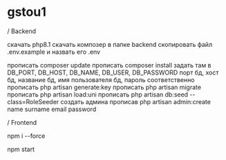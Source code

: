 # gstou1

/ Backend 

скачать php8.1
скачать композер
в папке backend скопировать файл .env.example и назвать его .env 

прописать composer update 
прописать composer install 
задать там в DB_PORT, DB_HOST, DB_NAME, DB_USER, DB_PASSWORD
порт бд, хост бд, название бд, имя пользователя бд, пароль соответственно
прописать php artisan generate:key
прописать php artisan migrate
прописать php artisan load:uni
прописать php artisan db:seed --class=RoleSeeder
создать админа прописав php artisan admin:create name surname email password

/ Frontend

npm i --force 

npm start

